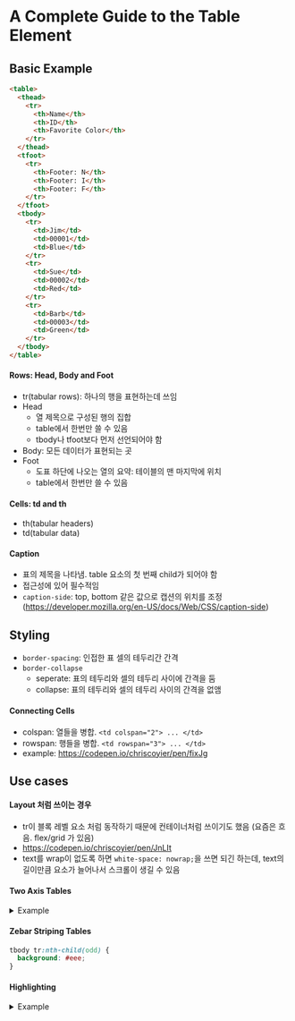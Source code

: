 # A Complete Guide to the Table Element

## Basic Example
```html
<table>
  <thead>
    <tr>
      <th>Name</th>
      <th>ID</th>
      <th>Favorite Color</th>
    </tr>
  </thead>
  <tfoot>
    <tr>
      <th>Footer: N</th>
      <th>Footer: I</th>
      <th>Footer: F</th>
    </tr>
  </tfoot>
  <tbody>
    <tr>
      <td>Jim</td>
      <td>00001</td>
      <td>Blue</td>
    </tr>
    <tr>
      <td>Sue</td>
      <td>00002</td>
      <td>Red</td>
    </tr>
    <tr>
      <td>Barb</td>
      <td>00003</td>
      <td>Green</td>
    </tr>
  </tbody>
</table>
```
</details>

#### Rows: Head, Body and Foot
- tr(tabular rows): 하나의 행을 표현하는데 쓰임
- Head
  - 열 제목으로 구성된 행의 집합
  - table에서 한번만 쓸 수 있음
  - tbody나 tfoot보다 먼저 선언되어야 함
- Body: 모든 데이터가 표현되는 곳
- Foot
  - 도표 하단에 나오는 열의 요약: 테이블의 맨 마지막에 위치
  - table에서 한번만 쓸 수 있음

#### Cells: td and th
- th(tabular headers)
- td(tabular data)

#### Caption
- 표의 제목을 나타냄. table 요소의 첫 번째 child가 되어야 함
- 접근성에 있어 필수적임
- `caption-side`: top, bottom 같은 값으로 캡션의 위치를 조정(https://developer.mozilla.org/en-US/docs/Web/CSS/caption-side)

## Styling
- `border-spacing`: 인접한 표 셀의 테두리간 간격
- `border-collapse`
  - seperate: 표의 테두리와 셀의 테두리 사이에 간격을 둠
  - collapse: 표의 테두리와 셀의 테두리 사이의 간격을 없앰

#### Connecting Cells
- colspan: 열들을 병합. `<td colspan="2"> ... </td>`
- rowspan: 행들을 병합. `<td rowspan="3"> ... </td>`
- example: https://codepen.io/chriscoyier/pen/fixJg

## Use cases

#### Layout 처럼 쓰이는 경우
- tr이 블록 레벨 요소 처럼 동작하기 때문에 컨테이너처럼 쓰이기도 했음 (요즘은 흐음. flex/grid 가 있음)
- https://codepen.io/chriscoyier/pen/JnLIt
- text를 wrap이 없도록 하면 `white-space: nowrap;`을 쓰면 되긴 하는데, text의 길이만큼 요소가 늘어나서 스크롤이 생길 수 있음

#### Two Axis Tables
<details><summary> Example </summary>

https://codepen.io/chriscoyier/pen/qJBpF

```html
<style>
td, th {
  width: 4rem;
  height: 2rem;
  border: 1px solid #ccc;
  text-align: center;
}
th {
  background: lightblue;
  border-color: white;
}
body {
  padding: 1rem;
}
</style>
<table>
  <tr>
    <th>1</th>
    <th>2</th>
    <th>3</th>
    <th>4</th>
    <th>5</th>
  </tr>
  <tr>
    <th>2</th>
    <td>4</td>
    <td>6</td>
    <td>8</td>
    <td>10</td>
  </tr>
  <tr>
    <th>3</th>
    <td>6</td>
    <td>9</td>
    <td>12</td>
    <td>15</td>
  </tr>
  <tr>
    <th>4</th>
    <td>8</td>
    <td>12</td>
    <td>16</td>
    <td>20</td>
  </tr>
</table>
```

</details>

#### Zebar Striping Tables
```css
tbody tr:nth-child(odd) {
  background: #eee;
}
```

#### Highlighting

<details><summary> Example </summary>
```html
<style>
col:nth-child(3) {
  background: yellow; 
}
</style>
<table class="zebra"> 
<col>
<col>
<col>
<col>
<col>
<thead> 
<tr> 
    <th>Last Name</th> 
    <th>First Name</th> 
    <th>Email</th> 
    <th>Due</th> 
    <th>Web Site</th> 
</tr> 
</thead> 
<tbody> 
<tr> 
    <td>Smith</td> 
    <td>John</td> 
    <td>jsmith@gmail.com</td> 
    <td>$50.00</td> 
    <td>http://www.jsmith.com</td> 
</tr> 
<tr> 
    <td>Bach</td> 
    <td>Frank</td> 
    <td>fbach@yahoo.com</td> 
    <td>$50.00</td> 
    <td>http://www.frank.com</td> 
</tr> 
<tr> 
    <td>Doe</td> 
    <td>Jason</td> 
    <td>jdoe@hotmail.com</td> 
    <td>$100.00</td> 
    <td>http://www.jdoe.com</td> 
</tr> 
<tr> 
    <td>Conway</td> 
    <td>Tim</td> 
    <td>tconway@earthlink.net</td> 
    <td>$50.00</td> 
    <td>http://www.timconway.com</td> 
</tr> 
</tbody> 
</table> 

```

</details>

## 언제 Table을 쓰면 좋고, 언제 쓰면 안되는 가?
> tables are for tabular data 

- spread sheet 같은 것을 고려한다거나, grid 같은 경우 사용을 고려해볼 수 있음
- layout or container를 나타내고자 할 때 적절하지 않음
  - Semantics: HTML tag; 의미상 맞지 않음
  - Accessibility; Screen Reader에 의해 읽힐 때 의미 없는 순서로 읽을 수 있음
  
## Semantic Elements 들을 Table 처럼 쓰는 방법
```html
<section style="display: table;">
  <header style="display: table-row;">
    <div style="display: table-cell;"></div>
    <div style="display: table-cell;"></div>
    <div style="display: table-cell;"></div>
  </header>
  <div style="display: table-row;">
    <div style="display: table-cell;"></div>
    <div style="display: table-cell;"></div>
    <div style="display: table-cell;"></div>
  </div>
</section>
```

```css
display: table;                /* <table>     */
display: table-cell;           /* <td>        */
display: table-row;            /* <tr>        */
display: table-column;         /* <col>       */
display: table-column-group;   /* <colgroup>  */
display: table-footer-group;   /* <tfoot>     */
display: table-header-group;   /* <thead>     */
```

## Scope: Accessilbility를 위한 속성
- th에 사용하는 속성으로 제목과 내용을 연결해주는 기능
- 스크린 리더가 어느 방향으로 순서대로 읽을 지 명시해줌

---
## Reference
- https://css-tricks.com/complete-guide-table-element/
- https://www.codingfactory.net/10616
- http://webberstudy.com/html-css/html-2/table-symactic/
